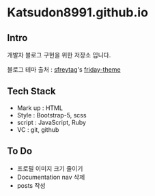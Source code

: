 # Katsudon8991.github.io

## Intro

개발자 블로그 구현을 위한 저장소 입니다.

블로그 테마 출처 : [sfreytag](https://github.com/sfreytag)'s [friday-theme](https://github.com/sfreytag/friday-theme)

## Tech Stack

* Mark up : HTML
* Style : Bootstrap-5, scss
* script : JavaScript, Ruby
* VC : git, github

## To Do

* 프로필 이미지 크기 줄이기
* Documentation nav 삭제
* posts 작성
